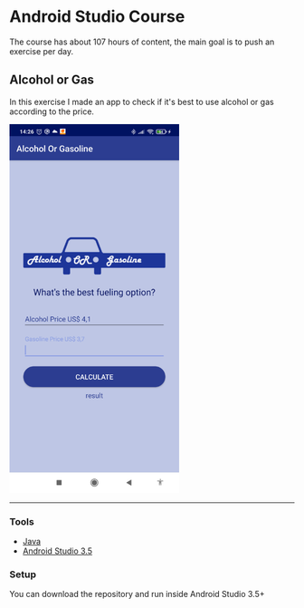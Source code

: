 # Android Studio Course
The course has about 107 hours of content, the main goal is to push an exercise per day.

## Alcohol or Gas

In this exercise I made an app to check if it's best to use alcohol or gas according to the price.

<p float="center">
  <img src="doc/alcoholOrGas.jpg" width="300" />
</p>

---

### Tools

- [Java](https://www.java.com/pt-BR/)
- [Android Studio 3.5](https://developer.android.com/studio?hl=pt-br)

### Setup

You can download the repository and run inside Android Studio 3.5+
